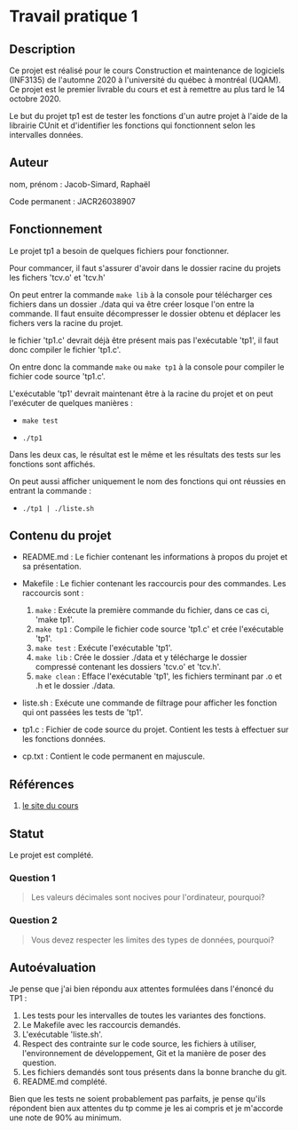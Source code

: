 # Travail pratique 1

## Description

Ce projet est réalisé pour le cours Construction et maintenance de logiciels (INF3135) de l'automne 2020 à l'université du québec à montréal (UQAM). Ce projet est le premier livrable du cours et est à remettre au plus tard le 14 octobre 2020. 

Le but du projet tp1 est de tester les fonctions d'un autre projet à l'aide de la librairie CUnit et d'identifier les fonctions qui fonctionnent selon les intervalles données.

## Auteur

nom, prénom : Jacob-Simard, Raphaël

Code permanent : JACR26038907

## Fonctionnement

Le projet tp1 a besoin de quelques fichiers pour fonctionner.

Pour commancer, il faut s'assurer d'avoir dans le dossier racine du projets les fichers 'tcv.o' et 'tcv.h' 

On peut entrer la commande `make lib` à la console pour télécharger ces fichiers dans un dossier ./data qui va être créer losque l'on entre la commande. Il faut ensuite décompresser le dossier obtenu et déplacer les fichers vers la racine du projet. 

le fichier 'tp1.c' devrait déjà être présent mais pas l'exécutable 'tp1', il faut donc compiler le fichier 'tp1.c'.

On entre donc la commande `make` ou `make tp1` à la console pour compiler le fichier code source 'tp1.c'.

L'exécutable 'tp1' devrait maintenant être à la racine du projet et on peut l'exécuter de quelques manières : 

* `make test`

* `./tp1`

Dans les deux cas, le résultat est le même et les résultats des tests sur les fonctions sont affichés.

On peut aussi afficher uniquement le nom des fonctions qui ont réussies en entrant la commande : 

* `./tp1 | ./liste.sh`

## Contenu du projet

* README.md : Le fichier contenant les informations à propos du projet et sa présentation.

* Makefile : Le fichier contenant les raccourcis pour des commandes. Les raccourcis sont : 

  1. `make` : Exécute la première commande du fichier, dans ce cas ci, 'make tp1'.
  2. `make tp1` : Compile le fichier code source 'tp1.c' et crée l'exécutable 'tp1'.
  3. `make test` : Exécute l'exécutable 'tp1'.
  4. `make lib` : Crée le dossier ./data et y télécharge le dossier compressé contenant les dossiers 'tcv.o' et 'tcv.h'.
  5. `make clean` : Efface l'exécutable 'tp1', les fichiers terminant par .o et .h et le dossier ./data.

* liste.sh : Exécute une commande de filtrage pour afficher les fonction qui ont passées les tests de 'tp1'.

* tp1.c : Fichier de code source du projet. Contient les tests à effectuer sur les fonctions données.

* cp.txt : Contient le code permanent en majuscule.

## Références

1. [le site du cours](https://github.com/guyfrancoeur/INF3135_A2020)

## Statut

Le projet est complété.

### Question 1 

> Les valeurs décimales sont nocives pour l'ordinateur, pourquoi?


### Question 2

> Vous devez respecter les limites des types de données, pourquoi?


## Autoévaluation

Je pense que j'ai bien répondu aux attentes formulées dans l'énoncé du TP1 :

1. Les tests pour les intervalles de toutes les variantes des fonctions.
2. Le Makefile avec les raccourcis demandés.
3. L'exécutable 'liste.sh'.
4. Respect des contrainte sur le code source, les fichiers à utiliser, l'environnement de développement, Git et la manière de poser des question.
5. Les fichiers demandés sont tous présents dans la bonne branche du git.
6. README.md complété.

Bien que les tests ne soient probablement pas parfaits, je pense qu'ils répondent bien aux attentes du tp comme je les ai compris et je m'accorde une note de 90% au minimum.
